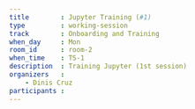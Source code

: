 ```yaml
---
title        : Jupyter Training (#1)
type         : working-session
track        : Onboarding and Training
when_day     : Mon
room_id      : room-2
when_time    : TS-1
description  : Training Jupyter (1st session)
organizers   :
    - Dinis Cruz
participants :
---
```



